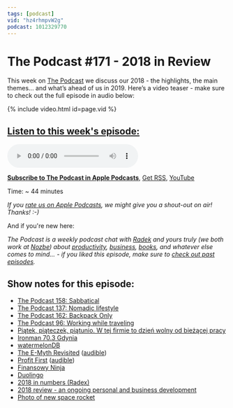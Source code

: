 ```yaml
---
tags: [podcast]
vid: "hz4rhmpvW2g"
podcast: 1012329770
---
```


# The Podcast #171 - 2018 in Review

This week on [The Podcast][p] we discuss our 2018 - the highlights, the main themes... and what’s ahead of us in 2019. Here’s a video teaser - make sure to check out the full episode in audio below:

{% include video.html id=page.vid %}

<!--More-->

## [Listen to this week's episode:][e]

<audio controls>
<source src="https://files.nozbe.com/podcast/171.mp3" type="audio/mpeg">
</audio>

**[Subscribe to The Podcast in Apple Podcasts][i]**, [Get RSS][rss], [YouTube][y]

Time: ~ 44 minutes

*If you [rate us on Apple Podcasts][i], we might give you a shout-out on air! Thanks! :-)*

And if you're new here:

*The Podcast is a weekly podcast chat with [Radek][r] and yours truly (we both work at [Nozbe][n]) about [productivity](/productivity), [business](/business), [books](/books), and whatever else comes to mind… - if you liked this episode, make sure to [check out past episodes](/podcast).*

## Show notes for this episode:

  * [The Podcast 158: Sabbatical](https://thepodcast.fm/episodes/158)
  * [The Podcast 137: Nomadic lifestyle](https://thepodcast.fm/episodes/137)
  * [The Podcast 162: Backpack Only](https://thepodcast.fm/episodes/162)
  * [The Podcast 96: Working while traveling](https://thepodcast.fm/96)
  * [Piątek, piąteczek, piątunio. W tej firmie to dzień wolny od bieżącej pracy](https://msp.money.pl/wiadomosci/zarzadzanie/artykul/piatek-piateczek-piatunio-w-tej-firmie-to,176,0,2418096.html)
  * [Ironman 70.3 Gdynia](https://www.ironmangdynia.pl/)
  * [watermelonDB](https://github.com/Nozbe/WatermelonDB)
  * [The E-Myth Revisited](https://www.amazon.com/Myth-Revisited-Small-Businesses-About/dp/B00094F0ES/) ([audible](https://www.audible.com/pd/The-E-Myth-Revisited-Audiobook/B002V1LGZE))
  * [Profit First](https://www.amazon.com/Profit-First-Transform-Cash-Eating-Money-Making/dp/B06X15WW79/) ([audible](https://www.audible.com/pd/Profit-First-Audiobook/B06X15WX5B))
  * [Finansowy Ninja](https://finansowyninja.pl/)
  * [Duolingo](https://www.duolingo.com/)
  * [2018 in numbers (Radex)](https://twitter.com/radexp/status/1083038025851043840)
  * [2018 review - an ongoing personal and business development](https://sliwinski.com/2018/)
  * [Photo of new space rocket](https://forum.nasaspaceflight.com/index.php?action=dlattach;topic=47120.0;attach=1538238;image)

[y]: https://michael.gratis/thepodcastyt
[rss]: http://thepodcast.fm/episodes?format=RSS
[e]: http://thepodcast.fm/episodes/171

[p]: https://michael.gratis/thepodcastfm
[n]: https://michael.gratis/nozbe
[r]: https://michael.gratis/radex
[i]: https://michael.gratis/thepodcast
[o]: https://michael.gratis/ipadonly

